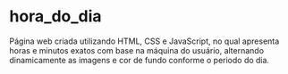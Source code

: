 ﻿# hora_do_dia

Página web criada utilizando HTML, CSS e JavaScript, no qual apresenta horas e minutos exatos com base na máquina do usuário, alternando dinamicamente as imagens e cor de fundo conforme o periodo do dia.
